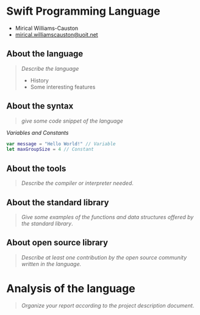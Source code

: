 # Swift Programming Language

- Mirical Williams-Causton
- mirical.williamscauston@uoit.net

## About the language

> _Describe the language_
>
> - History
> - Some interesting features

## About the syntax

> _give some code snippet of the language_

*Variables and Constants*
```swift
var message = "Hello World!" // Variable
let maxGroupSize = 4 // Constant
```

## About the tools

> _Describe the compiler or interpreter needed_.

## About the standard library

> _Give some examples of the functions and data structures
> offered by the standard library_.

## About open source library

> _Describe at least one contribution by the open source
community written in the language._

# Analysis of the language

> _Organize your report according to the project description
document_.


